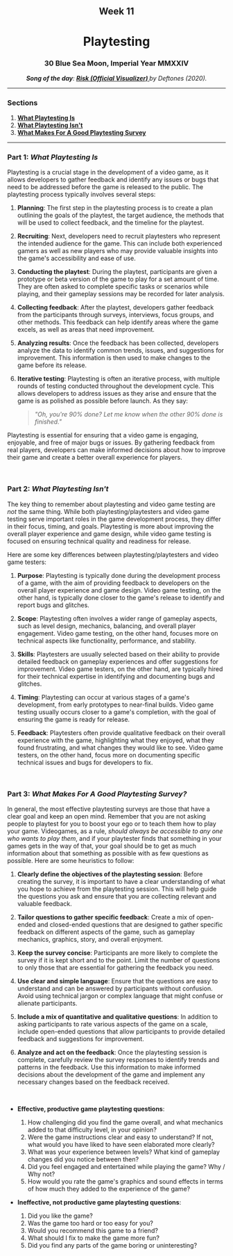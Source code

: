 <h2 align=center>Week 11</h2>

<h1 align=center>Playtesting</h1>

<h3 align=center>30 Blue Sea Moon, Imperial Year MMXXIV</h3>

<p align=center><strong><em>Song of the day</strong>: <a href="https://www.youtube.com/watch?v=ifN91YvHj7g"><strong><u> Risk (Official Visualizer) </u></strong></a> by Deftones (2020).</em></p>

---

### Sections

1. [**What Playtesting Is**](#part-1-what-playtesting-is)
2. [**What Playtesting Isn't**](#part-2-what-playtesting-isnt)
3. [**What Makes For A Good Playtesting Survey**](#part-3-what-makes-for-a-good-playtesting-survey)

---

### Part 1: _What Playtesting Is_

Playtesting is a crucial stage in the development of a video game, as it allows developers to gather feedback and identify any issues or bugs that need to be addressed before the game is released to the public. The playtesting process typically involves several steps:

1. **Planning**: The first step in the playtesting process is to create a plan outlining the goals of the playtest, the target audience, the methods that will be used to collect feedback, and the timeline for the playtest.

2. **Recruiting**: Next, developers need to recruit playtesters who represent the intended audience for the game. This can include both experienced gamers as well as new players who may provide valuable insights into the game's accessibility and ease of use.

3. **Conducting the playtest**: During the playtest, participants are given a prototype or beta version of the game to play for a set amount of time. They are often asked to complete specific tasks or scenarios while playing, and their gameplay sessions may be recorded for later analysis.

4. **Collecting feedback**: After the playtest, developers gather feedback from the participants through surveys, interviews, focus groups, and other methods. This feedback can help identify areas where the game excels, as well as areas that need improvement.

5. **Analyzing results**: Once the feedback has been collected, developers analyze the data to identify common trends, issues, and suggestions for improvement. This information is then used to make changes to the game before its release.

6. **Iterative testing**: Playtesting is often an iterative process, with multiple rounds of testing conducted throughout the development cycle. This allows developers to address issues as they arise and ensure that the game is as polished as possible before launch. As they say:

    > _"Oh, you're 90% done? Let me know when the other 90% done is finished."_

Playtesting is essential for ensuring that a video game is engaging, enjoyable, and free of major bugs or issues. By gathering feedback from real players, developers can make informed decisions about how to improve their game and create a better overall experience for players.

<br>

### Part 2: _What Playtesting Isn't_

The key thing to remember about playtesting and video game testing are _not_ the same thing. While both playtesting/playtesters and video game testing serve important roles in the game development process, they differ in their focus, timing, and goals. Playtesting is more about improving the overall player experience and game design, while video game testing is focused on ensuring technical quality and readiness for release.

Here are some key differences between playtesting/playtesters and video game testers:

1. **Purpose**: Playtesting is typically done during the development process of a game, with the aim of providing feedback to developers on the overall player experience and game design. Video game testing, on the other hand, is typically done closer to the game's release to identify and report bugs and glitches.

2. **Scope**: Playtesting often involves a wider range of gameplay aspects, such as level design, mechanics, balancing, and overall player engagement. Video game testing, on the other hand, focuses more on technical aspects like functionality, performance, and stability.

3. **Skills**: Playtesters are usually selected based on their ability to provide detailed feedback on gameplay experiences and offer suggestions for improvement. Video game testers, on the other hand, are typically hired for their technical expertise in identifying and documenting bugs and glitches.

4. **Timing**: Playtesting can occur at various stages of a game's development, from early prototypes to near-final builds. Video game testing usually occurs closer to a game's completion, with the goal of ensuring the game is ready for release.

5. **Feedback**: Playtesters often provide qualitative feedback on their overall experience with the game, highlighting what they enjoyed, what they found frustrating, and what changes they would like to see. Video game testers, on the other hand, focus more on documenting specific technical issues and bugs for developers to fix.

<br>

### Part 3: _What Makes For A Good Playtesting Survey?_

In general, the most effective playtesting surveys are those that have a clear goal and keep an open mind. Remember that you are not asking people to playtest for you to boost your ego or to teach them how to play your game. Videogames, as a rule, _should always be accessible to any one who wants to play them_, and if your playtester finds that something in your games gets in the way of that, your goal should be to get as much information about that something as possible with as few questions as possible. Here are some heuristics to follow:

1. **Clearly define the objectives of the playtesting session**: Before creating the survey, it is important to have a clear understanding of what you hope to achieve from the playtesting session. This will help guide the questions you ask and ensure that you are collecting relevant and valuable feedback.

2. **Tailor questions to gather specific feedback**: Create a mix of open-ended and closed-ended questions that are designed to gather specific feedback on different aspects of the game, such as gameplay mechanics, graphics, story, and overall enjoyment.

3. **Keep the survey concise**: Participants are more likely to complete the survey if it is kept short and to the point. Limit the number of questions to only those that are essential for gathering the feedback you need.

4. **Use clear and simple language**: Ensure that the questions are easy to understand and can be answered by participants without confusion. Avoid using technical jargon or complex language that might confuse or alienate participants.

5. **Include a mix of quantitative and qualitative questions**: In addition to asking participants to rate various aspects of the game on a scale, include open-ended questions that allow participants to provide detailed feedback and suggestions for improvement.

6. **Analyze and act on the feedback**: Once the playtesting session is complete, carefully review the survey responses to identify trends and patterns in the feedback. Use this information to make informed decisions about the development of the game and implement any necessary changes based on the feedback received.

<br>

- **Effective, productive game playtesting questions**:

    1. How challenging did you find the game overall, and what mechanics added to that difficulty level, in your opinion?
    2. Were the game instructions clear and easy to understand? If not, what would you have liked to have seen elaborated more clearly?
    3. What was your experience between levels? What kind of gameplay changes did you notice between then?
    4. Did you feel engaged and entertained while playing the game? Why / Why not?
    5. How would you rate the game's graphics and sound effects in terms of how much they added to the experience of the game?

- **Ineffective, not productive game playtesting questions**:

    1. Did you like the game?
    2. Was the game too hard or too easy for you?
    3. Would you recommend this game to a friend?
    4. What should I fix to make the game more fun?
    5. Did you find any parts of the game boring or uninteresting?